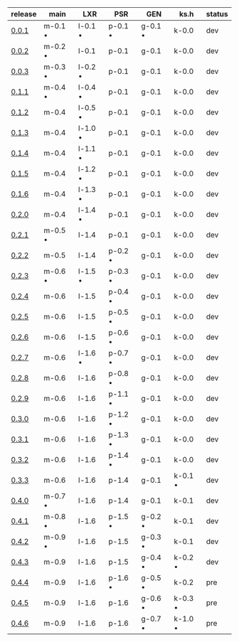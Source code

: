 |                          release                         |  main   |   LXR   |   PSR   |   GEN   |  ks.h   |status|
|----------------------------------------------------------|---------|---------|---------|---------|---------|------|
| [0.0.1](https://github.com/elydre/ks2cpp/commit/2915015) | m-0.1 • | l-0.1 • | p-0.1 • | g-0.1 • | k-0.0   | dev  |
| [0.0.2](https://github.com/elydre/ks2cpp/commit/6eb424d) | m-0.2 • | l-0.1   | p-0.1   | g-0.1   | k-0.0   | dev  |
| [0.0.3](https://github.com/elydre/ks2cpp/commit/88a7c41) | m-0.3 • | l-0.2 • | p-0.1   | g-0.1   | k-0.0   | dev  |
| [0.1.1](https://github.com/elydre/ks2cpp/commit/6c52c34) | m-0.4 • | l-0.4 • | p-0.1   | g-0.1   | k-0.0   | dev  |
| [0.1.2](https://github.com/elydre/ks2cpp/commit/391c536) | m-0.4   | l-0.5 • | p-0.1   | g-0.1   | k-0.0   | dev  |
| [0.1.3](https://github.com/elydre/ks2cpp/commit/98e257d) | m-0.4   | l-1.0 • | p-0.1   | g-0.1   | k-0.0   | dev  |
| [0.1.4](https://github.com/elydre/ks2cpp/commit/ad495d9) | m-0.4   | l-1.1 • | p-0.1   | g-0.1   | k-0.0   | dev  |
| [0.1.5](https://github.com/elydre/ks2cpp/commit/673be72) | m-0.4   | l-1.2 • | p-0.1   | g-0.1   | k-0.0   | dev  |
| [0.1.6](https://github.com/elydre/ks2cpp/commit/b212d51) | m-0.4   | l-1.3 • | p-0.1   | g-0.1   | k-0.0   | dev  |
| [0.2.0](https://github.com/elydre/ks2cpp/commit/259f186) | m-0.4   | l-1.4 • | p-0.1   | g-0.1   | k-0.0   | dev  |
| [0.2.1](https://github.com/elydre/ks2cpp/commit/6c51e37) | m-0.5 • | l-1.4   | p-0.1   | g-0.1   | k-0.0   | dev  |
| [0.2.2](https://github.com/elydre/ks2cpp/commit/0ad6e4f) | m-0.5   | l-1.4   | p-0.2 • | g-0.1   | k-0.0   | dev  |
| [0.2.3](https://github.com/elydre/ks2cpp/commit/4c8f975) | m-0.6 • | l-1.5 • | p-0.3 • | g-0.1   | k-0.0   | dev  |
| [0.2.4](https://github.com/elydre/ks2cpp/commit/af34281) | m-0.6   | l-1.5   | p-0.4 • | g-0.1   | k-0.0   | dev  |
| [0.2.5](https://github.com/elydre/ks2cpp/commit/4170e9f) | m-0.6   | l-1.5   | p-0.5 • | g-0.1   | k-0.0   | dev  |
| [0.2.6](https://github.com/elydre/ks2cpp/commit/a139d72) | m-0.6   | l-1.5   | p-0.6 • | g-0.1   | k-0.0   | dev  |
| [0.2.7](https://github.com/elydre/ks2cpp/commit/305df8a) | m-0.6   | l-1.6 • | p-0.7 • | g-0.1   | k-0.0   | dev  |
| [0.2.8](https://github.com/elydre/ks2cpp/commit/18032c3) | m-0.6   | l-1.6   | p-0.8 • | g-0.1   | k-0.0   | dev  |
| [0.2.9](https://github.com/elydre/ks2cpp/commit/2f8cd9b) | m-0.6   | l-1.6   | p-1.1 • | g-0.1   | k-0.0   | dev  |
| [0.3.0](https://github.com/elydre/ks2cpp/commit/54f1940) | m-0.6   | l-1.6   | p-1.2 • | g-0.1   | k-0.0   | dev  |
| [0.3.1](https://github.com/elydre/ks2cpp/commit/6fdf44c) | m-0.6   | l-1.6   | p-1.3 • | g-0.1   | k-0.0   | dev  |
| [0.3.2](https://github.com/elydre/ks2cpp/commit/d012765) | m-0.6   | l-1.6   | p-1.4 • | g-0.1   | k-0.0   | dev  |
| [0.3.3](https://github.com/elydre/ks2cpp/commit/e53ca6e) | m-0.6   | l-1.6   | p-1.4   | g-0.1   | k-0.1 • | dev  |
| [0.4.0](https://github.com/elydre/ks2cpp/commit/56e557b) | m-0.7 • | l-1.6   | p-1.4   | g-0.1   | k-0.1   | dev  |
| [0.4.1](https://github.com/elydre/ks2cpp/commit/831f931) | m-0.8 • | l-1.6   | p-1.5 • | g-0.2 • | k-0.1   | dev  |
| [0.4.2](https://github.com/elydre/ks2cpp/commit/3dc1973) | m-0.9 • | l-1.6   | p-1.5   | g-0.3 • | k-0.1   | dev  |
| [0.4.3](https://github.com/elydre/ks2cpp/commit/470adf8) | m-0.9   | l-1.6   | p-1.5   | g-0.4 • | k-0.2 • | dev  |
| [0.4.4](https://github.com/elydre/ks2cpp/commit/40ccb03) | m-0.9   | l-1.6   | p-1.6 • | g-0.5 • | k-0.2   | pre  |
| [0.4.5](https://github.com/elydre/ks2cpp/commit/xxxxxxx) | m-0.9   | l-1.6   | p-1.6   | g-0.6 • | k-0.3 • | pre  |
| [0.4.6](https://github.com/elydre/ks2cpp/commit/xxxxxxx) | m-0.9   | l-1.6   | p-1.6   | g-0.7 • | k-1.0 • | pre  |
